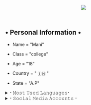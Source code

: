 <p align="center">
  <img src="https://readme-typing-svg.herokuapp.com?color=FF0000&width=530&lines=Mani+The+Legend+Coder+!!%F0%9F%98%8E;from+India+!">
</p> 
<br>


## • Personal Information •


* Name = "Mani"

* Class = "college"

* Age = "18"

* Country = " 🇮🇳 "

* State = "A.P"
 

<details>
<summary>⠂𝙼𝚘𝚜𝚝 𝚄𝚜𝚎𝚍 𝙻𝚊𝚗𝚐𝚞𝚊𝚐𝚎𝚜⠂</summary>
<h2 align="center"><b>⠂𝙼𝚘𝚜𝚝 𝚄𝚜𝚎𝚍 𝙻𝚊𝚗𝚐𝚞𝚊𝚐𝚎𝚜⠐
<br>
<br>
<a href="https://github-readme-stats.vercel.app/api/top-langs/?username=Legend-Mani&layout=compact&theme=midnight-purple&hide=Css">
    <img width="60%" align="center" alt="Most Used Languages" src="https://github-readme-stats.vercel.app/api/top-langs/?username=Legend-Mani&layout=compact&theme=midnight-purple&hide=Css" />
</a>
</b></h2>  
</details>

<details>
<summary>⠂𝚂𝚘𝚌𝚒𝚊𝚕 𝙼𝚎𝚍𝚒𝚊 𝙰𝚌𝚌𝚘𝚞𝚗𝚝𝚜⠐</summary>
<h2 align="center"><b> ⠂𝚂𝚘𝚌𝚒𝚊𝚕 𝙼𝚎𝚍𝚒𝚊 𝙰𝚌𝚌𝚘𝚞𝚗𝚝𝚜⠐
  <br>
  <br>

[![Instagram](https://img.shields.io/badge/-Instagram-E1306C?style=for-the-badge&logo=instagram&logoColor=white)](https://www.instagram.com/boddumani_2_7) [![telegram](https://img.shields.io/badge/Telegram-0088cc?style=for-the-badge&logo=telegram&logocolor=white)](https://t.me/NotReallyMani)

[![Gmail](https://img.shields.io/badge/Gmail.com-0072c6?style=for-the-badge&logo=Microsoft-Outlook&logoColor=Green)](keshavatripathi016@gmail.com) [![Replit](https://img.shields.io/badge/Repl.it-%230D101E?style=for-the-badge&logo=repl.it&logoColor=white)](https://repl.it/@theend-alpha)</b></h2>


</details>
